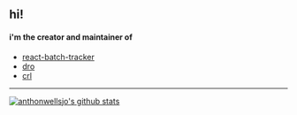 ## hi!

#### i'm the creator and maintainer of
- [react-batch-tracker](https://www.npmjs.com/package/react-batch-tracker)
- [dro](https://crates.io/crates/dro)
- [crl](https://github.com/anthonwellsjo/crl)




----------------------------------------------------------------------------------------

[![anthonwellsjo's github stats](https://github-readme-stats.vercel.app/api?username=anthonwellsjo&show_icons=true&title_color=fff&icon_color=79ff97&text_color=9f9f9f&bg_color=151515&include_all_commits=true&count_private=true)](https://github.com/anthonwellsjo)
